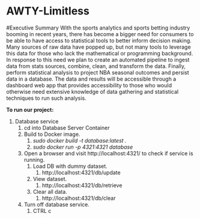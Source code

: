 # AWTY-Limitless

#Executive Summary
With the sports analytics and sports betting industry booming in recent years, there has become a bigger need for consumers to be able to have access to statistical tools to better inform decision making. Many sources of raw data have popped up, but not many tools to leverage this data for those who lack the mathematical or programming background. In response to this need we plan to create an automated pipeline to ingest data from stats sources, combine, clean, and transform the data. Finally, perform statistical analysis to project NBA seasonal outcomes and persist data in a database. The data and results will be accessible through a dashboard web app that provides accessibility to those who would otherwise need extensive knowledge of data gathering and statistical techniques to run such analysis.

<b>To run our project:</b>

1. Database service
   1. cd into Database Server Container
   2. Build to Docker image.
      1. <i>sudo docker build -t database:latest .</i>
      2. <i>sudo docker run -p 4321:4321 database</i>
   3. Open a browser and visit http://localhost:4321/ to check if service is running.
      1. Load DB with dummy dataset.
         1. http://localhost:4321/db/update
      2. View dataset.
         1. http://localhost:4321/db/retrieve
      3. Clear all data.
         1. http://localhost:4321/db/clear
   4. Turn off database service.
      1. CTRL c
